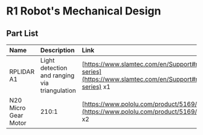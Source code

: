 # R1 Robot's Mechanical Design

## Part List

| Name | Description | Link | Quantity |
| :--- | :---        | :---        |  :---:   |
| RPLIDAR A1 | Light detection and ranging via triangulation | [https://www.slamtec.com/en/Support#rplidar-a-series](https://www.slamtec.com/en/Support#rplidar-a-series)   x1   |
| N20 Micro Gear Motor | 210:1 | [https://www.pololu.com/product/5169/resources](https://www.pololu.com/product/5169/resources) x2 |

